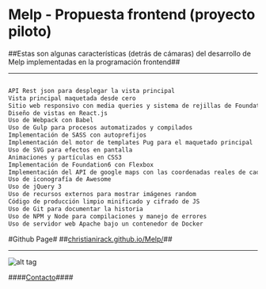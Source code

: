 
# Melp - Propuesta frontend (proyecto piloto) #
##Estas son algunas características (detrás de cámaras) del desarrollo de Melp implementadas en la programación frontend##
***
```sh

API Rest json para desplegar la vista principal
Vista principal maquetada desde cero
Sitio web responsivo con media queries y sistema de rejillas de Foundation 6
Diseño de vistas en React.js
Uso de Webpack con Babel
Uso de Gulp para procesos automatizados y compilados
Implementación de SASS con autoprefijos
Implementación del motor de templates Pug para el maquetado principal
Uso de SVG para efectos en pantalla
Animaciones y partículas en CSS3
Implementación de Foundation6 con Flexbox
Implementación del API de google maps con las coordenadas reales de cada ficha
Uso de iconografía de Awesome
Uso de jQuery 3
Uso de recursos externos para mostrar imágenes random
Código de producción limpio minificado y cifrado de JS
Uso de Git para documentar la historia
Uso de NPM y Node para compilaciones y manejo de errores
Uso de servidor web Apache bajo un contenedor de Docker

```
#Github Page# 
##[christianirack.github.io/Melp/](https://christianirack.github.io/Melp/)##

***

![alt tag](http://irack.mx/websites/melp/landing.png)

####[Contacto](http://irack.mx/cv.pdf)####
